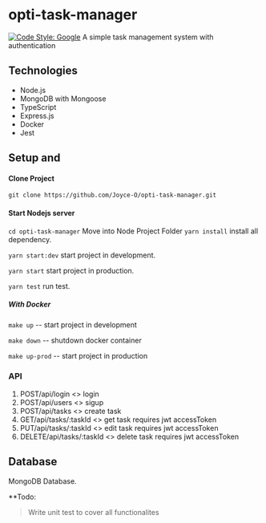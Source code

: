 # opti-task-manager
[![Code Style: Google](https://img.shields.io/badge/code%20style-google-blueviolet.svg)](https://github.com/google/gts)
 A simple task management system with authentication
 
 ## Technologies
* Node.js
* MongoDB with Mongoose
* TypeScript
* Express.js
* Docker
* Jest

## Setup and
 #### Clone Project

```shell
git clone https://github.com/Joyce-O/opti-task-manager.git
```

#### Start Nodejs server
`cd opti-task-manager` Move into Node Project Folder
`yarn install` install all dependency.


`yarn start:dev` start project in development.

`yarn start` start project in production.

`yarn test` run test.

##### With Docker 
`make up` -- start project in development

`make down` -- shutdown docker container

`make up-prod` -- start project in production


### API

1. POST/api/login           <> login                                
2. POST/api/users           <> sigup                                 
3. POST/api/tasks           <> create task                           
4. GET/api/tasks/:taskId     <> get task requires jwt accessToken     
5. PUT/api/tasks/:taskId     <> edit task requires jwt accessToken 
6. DELETE/api/tasks/:taskId  <> delete task requires jwt accessToken


## Database

MongoDB Database.

**Todo:
> Write unit test to cover all functionalites



